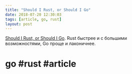 ```yaml
---
title: "Should I Rust, or Should I Go"
date: 2018-07-20 12:30:03
tags: [article, go, rust]
layout: post
---
```


[Should I Rust, or Should I Go](https://codeburst.io/should-i-rust-or-should-i-go-59a298e00ea9). Rust быстрее и с большими возможностями, Go проще и лаконичнее.

# go #rust #article
